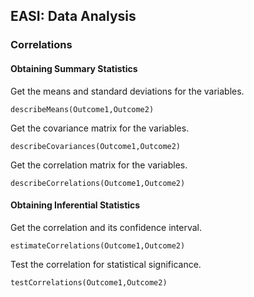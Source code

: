 
## EASI: Data Analysis

### Correlations

#### Obtaining Summary Statistics

Get the means and standard deviations for the variables.

```{r}
describeMeans(Outcome1,Outcome2)
```

Get the covariance matrix for the variables.

```{r}
describeCovariances(Outcome1,Outcome2)
```

Get the correlation matrix for the variables.

```{r}
describeCorrelations(Outcome1,Outcome2)
```

#### Obtaining Inferential Statistics

Get the correlation and its confidence interval.

```{r}
estimateCorrelations(Outcome1,Outcome2)
```

Test the correlation for statistical significance.

```{r}
testCorrelations(Outcome1,Outcome2)
```
